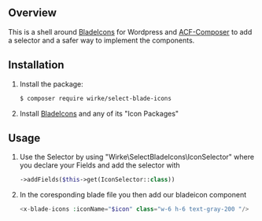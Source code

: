 ## Overview

This is a shell around [BladeIcons](https://github.com/blade-ui-kit/blade-icons) for Wordpress and [ACF-Composer](https://github.com/Log1x/acf-composer) to add a selector and a safer way to implement the components.


## Installation

1. Install the package:
    ```sh
    $ composer require wirke/select-blade-icons
    ```
2. Install [BladeIcons](https://github.com/blade-ui-kit/blade-icons) and any of its "Icon Packages"

## Usage

1. Use the Selector by using "Wirke\SelectBladeIcons\IconSelector" where you declare your Fields and add the selector with
    ```php
    ->addFields($this->get(IconSelector::class))
    ```
2. In the coresponding blade file you then add our bladeicon component
    ```php
    <x-blade-icons :iconName="$icon" class="w-6 h-6 text-gray-200 "/>
    ```